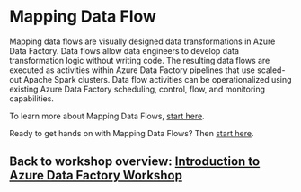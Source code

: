 # Mapping Data Flow

Mapping data flows are visually designed data transformations in Azure Data Factory. Data flows allow data engineers to develop data transformation logic without writing code. The resulting data flows are executed as activities within Azure Data Factory pipelines that use scaled-out Apache Spark clusters. Data flow activities can be operationalized using existing Azure Data Factory scheduling, control, flow, and monitoring capabilities. 

To learn more about Mapping Data Flows, [start here](https://docs.microsoft.com/en-us/azure/data-factory/concepts-data-flow-overview#:~:text=Mapping%20data%20flows%20are%20visually%20designed%20data%20transformations,Factory%20pipelines%20that%20use%20scaled-out%20Apache%20Spark%20clusters).

Ready to get hands on with Mapping Data Flows? Then [start here](https://github.com/djpmsft/ADF_Labs/blob/master/MovieAnalytics.md).

## Back to workshop overview: [Introduction to Azure Data Factory Workshop](readme.md)
